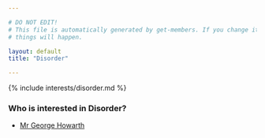 ```yaml
---

# DO NOT EDIT!
# This file is automatically generated by get-members. If you change it, bad
# things will happen.

layout: default
title: "Disorder"

---
```


{% include interests/disorder.md %}

### Who is interested in Disorder?


* [Mr George Howarth](members/mr-george-howarth.html)
